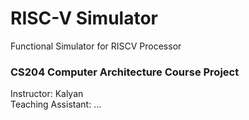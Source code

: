 # RISC-V Simulator

Functional Simulator for RISCV Processor


### CS204 Computer Architecture Course Project
Instructor: Kalyan <br>
Teaching Assistant: ...

